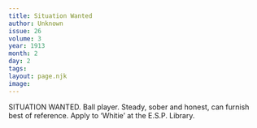 ```yaml
---
title: Situation Wanted
author: Unknown
issue: 26
volume: 3
year: 1913
month: 2
day: 2
tags:
layout: page.njk
image:
---
```

SITUATION WANTED. Ball player. Steady, sober and honest, can furnish best of reference. Apply to ‘Whitie’ at the E.S.P. Library.
